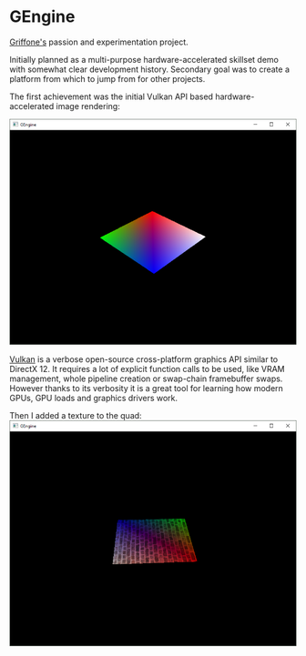 # GEngine

[Griffone's](https://github.com/Griffone) passion and experimentation project.

Initially planned as a multi-purpose hardware-accelerated skillset demo with somewhat clear development history. Secondary goal was to create a platform from which to jump from for other projects.

The first achievement was the initial Vulkan API based hardware-accelerated image rendering:

![First rendered quad](docs/first_quad.png)

[Vulkan](https://www.khronos.org/vulkan/) is a verbose open-source cross-platform graphics API similar to DirectX 12. It requires a lot of explicit function calls to be used, like VRAM management, whole pipeline creation or swap-chain framebuffer swaps. However thanks to its verbosity it is a great tool for learning how modern GPUs, GPU loads and graphics drivers work.

Then I added a texture to the quad:
![First textured quad](docs/textured_quad.png)
